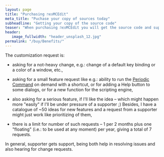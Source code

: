 ```yaml
---
layout: page
title: "Purchasing הϵѻMCEdit"
meta_title: "Puchase your copy of sources today"
subheadline: "Getting your copy of the source code"
teaser: "When purchasing הϵѻMCEdit you will get the source code and support plus 7 customization requests per year."
header:
   image_fullwidth: "header_unsplash_12.jpg"
permalink: "/buy/Benefits/"
---
```


The customization request is:

- asking for a not-heavy change, e.g.: change of a default key
  binding or a color of a window, etc.,

- asking for a small feature request like e.g.: ability to run the
  <a href="http://localhost:4000/unwritten_planned/">Periodic
  Command</a> on demand with a shortcut, or for adding a Help button
  to some dialogs, or for a new function for the scripting engine,

- also asking for a serious feature, if I'll like the idea – which
  might happen more "easily" if I'll be under pressure of a
  supporter ;) Besides, I have a catalogue of ~50 ideas for new
  features and a request from a supporter might just work like 
  prioritizing of them,

- there is a limit for number of such requests – 1 per 2 months plus
  one "floating" (i.e.: to be used at any moment) per year, giving
  a total of 7 requests.

In general, supporter gets support, being both help in resolving
issues and also hearing for change requests.
















